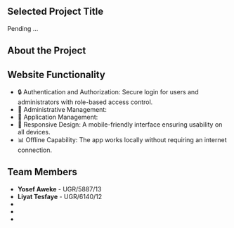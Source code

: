 ## Selected Project Title

Pending ...

## About the Project



## Website Functionality

- 🔒 Authentication and Authorization: Secure login for users and administrators with role-based access control.
- 📝 Administrative Management: 
- 📄 Application Management: 
- 📱 Responsive Design: A mobile-friendly interface ensuring usability on all devices.
- 📊 Offline Capability: The app works locally without requiring an internet connection.

## Team Members

- **Yosef Aweke** - UGR/5887/13
- **Liyat Tesfaye** - UGR/6140/12
-
-
-


